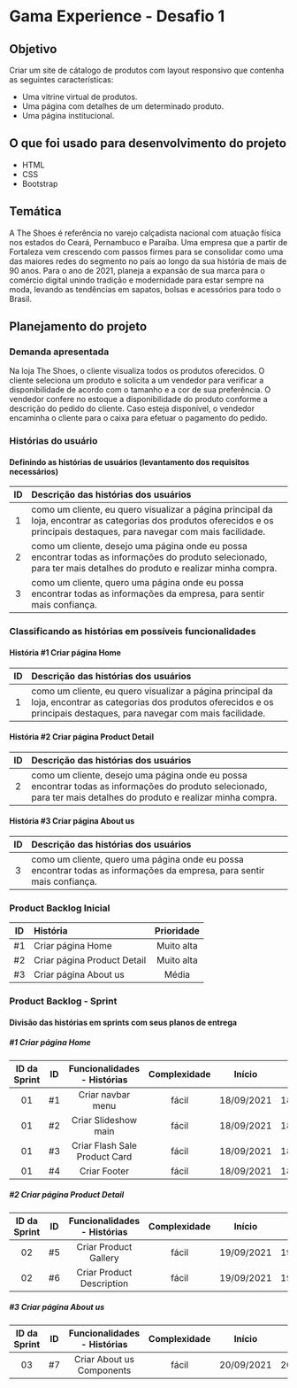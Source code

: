 # Gama Experience - Desafio 1

## Objetivo

Criar um site de cátalogo de produtos com layout responsivo que contenha as seguintes características:

- Uma vitrine virtual de produtos.
- Uma página com detalhes de um determinado produto.
- Uma página institucional.

## O que foi usado para desenvolvimento do projeto

- HTML
- CSS
- Bootstrap

## Temática

A The Shoes é referência no varejo calçadista nacional com atuação física nos estados do Ceará, Pernambuco e Paraíba. Uma empresa que a partir de Fortaleza vem crescendo com passos firmes para se consolidar como uma das maiores redes do segmento no país ao longo da sua história de mais de 90 anos. Para o ano de 2021, planeja a expansão de sua marca para o comércio digital unindo tradição e modernidade para estar sempre na moda, levando as tendências em sapatos, bolsas e acessórios para todo o Brasil.

## Planejamento do projeto

### Demanda apresentada

Na loja The Shoes, o cliente visualiza todos os produtos oferecidos. O cliente seleciona um produto e solicita a um vendedor para verificar a disponibilidade de acordo com o tamanho e a cor de sua preferência. O vendedor confere no estoque a disponibilidade do produto conforme a descrição do pedido do cliente. Caso esteja disponível, o vendedor encaminha o cliente para o caixa para efetuar o pagamento do pedido.

### Histórias do usuário

#### Definindo as histórias de usuários (levantamento dos requisitos necessários)

ID | Descrição das histórias dos usuários
:---:| :-----------------------------------
1  | como um cliente, eu quero visualizar a página principal da loja, encontrar as categorias dos produtos oferecidos e os principais destaques, para navegar com mais facilidade.
2  | como um cliente, desejo uma página onde eu possa encontrar todas as informações do produto selecionado, para ter mais detalhes do produto e realizar minha compra.
3  | como um cliente, quero uma página onde eu possa encontrar todas as informações da empresa, para sentir mais confiança.

### Classificando as histórias em possíveis funcionalidades

#### História \#1 Criar página Home

ID | Descrição das histórias dos usuários
:---:| :-----------------------------------
1  | como um cliente, eu quero visualizar a página principal da loja, encontrar as categorias dos produtos oferecidos e os principais destaques, para navegar com mais facilidade.

#### História \#2 Criar página Product Detail

ID | Descrição das histórias dos usuários
:---:| :-----------------------------------
2  | como um cliente, desejo uma página onde eu possa encontrar todas as informações do produto selecionado, para ter mais detalhes do produto e realizar minha compra.

#### História \#3 Criar página About us

ID | Descrição das histórias dos usuários
:---:| :-----------------------------------
3  | como um cliente, quero uma página onde eu possa encontrar todas as informações da empresa, para sentir mais confiança.

### Product Backlog Inicial

ID | História | Prioridade
:---:| :---------| :----------:
\#1 | Criar página Home | Muito alta
\#2 | Criar página Product Detail | Muito alta
\#3 | Criar página About us | Média

### Product Backlog - Sprint

#### Divisão das histórias em sprints com seus planos de entrega

##### \#1 Criar página Home

|ID da Sprint | ID | Funcionalidades - Histórias | Complexidade | Início | Fim |
|:-----------:| :---:| :----------------------:  | :----------: | :----: |:----:|
| 01         | #1 | Criar navbar menu           | fácil        | 18/09/2021 | 18/09/2021 |
| 01         | #2 | Criar Slideshow main        | fácil        | 18/09/2021 | 18/09/2021 |
| 01         | #3 | Criar Flash Sale Product Card | fácil      | 18/09/2021 | 18/09/2021 |
| 01         | #4 | Criar Footer                | fácil        | 18/09/2021 | 18/09/2021 |

##### \#2 Criar página Product Detail

|ID da Sprint | ID | Funcionalidades - Histórias | Complexidade | Início | Fim |
|:----------:| :---: | :----------------------: | :----------: | :-----: | :-----: |
|  02         | #5 | Criar Product Gallery       | fácil        | 19/09/2021 | 19/09/2021 |
|  02         | #6 | Criar Product Description   | fácil        | 19/09/2021 | 19/09/2021 |

##### \#3 Criar página About us

|ID da Sprint | ID | Funcionalidades - Histórias | Complexidade | Início | Fim |
|:-----------:| :---: | :----------------------: | :----------: | :-----: | :-----: |
| 03          | #7 | Criar About us Components   | fácil        | 20/09/2021 | 20/09/2021 |
